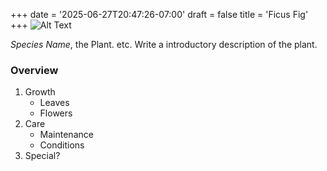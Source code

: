 +++
date = '2025-06-27T20:47:26-07:00'
draft = false
title = 'Ficus Fig'
+++
![Alt Text](template.jpeg)

*Species Name*, the Plant. etc. Write a introductory description of the plant.

### Overview
1. Growth
    - Leaves
    - Flowers
2. Care
    - Maintenance 
    - Conditions 
3. Special?

